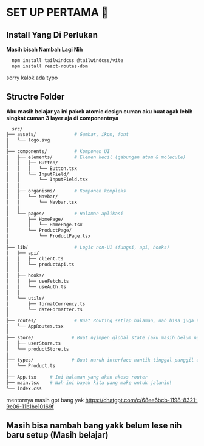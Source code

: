 # SET UP PERTAMA 🚀

## Install Yang Di Perlukan 
**Masih bisah Nambah Lagi Nih**
```bash
  npm install tailwindcss @tailwindcss/vite
  npm install react-routes-dom
```
sorry kalok ada typo 

## Structre Folder 
**Aku masih belajar ya ini pakek atomic design cuman aku buat agak lebih singkat cuman 3 layer aja di componentnya**
```bash 
  src/
├── assets/              # Gambar, ikon, font
│   └── logo.svg
│
├── components/          # Komponen UI
│   ├── elements/        # Elemen kecil (gabungan atom & molecule)
│   │   ├── Button/
│   │   │   └── Button.tsx
│   │   └── InputField/
│   │       └── InputField.tsx
│   │
│   ├── organisms/       # Komponen kompleks
│   │   └── Navbar/
│   │       └── Navbar.tsx
│   │
│   └── pages/           # Halaman aplikasi
│       ├── HomePage/
│       │   └── HomePage.tsx
│       └── ProductPage/
│           └── ProductPage.tsx
│
├── lib/                 # Logic non-UI (fungsi, api, hooks)
│   ├── api/
│   │   ├── client.ts
│   │   └── productApi.ts
│   │
│   ├── hooks/
│   │   ├── useFetch.ts
│   │   └── useAuth.ts
│   │
│   └── utils/
│       ├── formatCurrency.ts
│       └── dateFormatter.ts
│
├── routes/              # Buat Routing setiap halaman, nah bisa juga nantik di setiap halaman dibuatkan routingnya sendiri 
│   └── AppRoutes.tsx
│
├── store/              # Buat nyimpen global state (aku masih belum ngerti)
│   ├── userStore.ts
│   └── productStore.ts
│
├── types/              # Buat naruh interface nantik tinggal panggil aja di components/pages
│   └── Product.ts
│
├── App.tsx     # Ini halaman yang akan akess router 
├── main.tsx    # Nah ini bapak kita yang make untuk jalanin\
└── index.css
```
mentornya masih gpt bang yak
https://chatgpt.com/c/68ee6bcb-1198-8321-9e06-11b1be10169f

## Masih bisa nambah bang yakk belum lese nih baru setup (Masih belajar)
